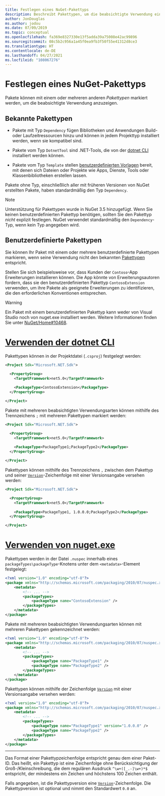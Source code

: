 ```yaml
---
title: Festlegen eines NuGet-Pakettyps
description: Beschreibt Pakettypen, um die beabsichtigte Verwendung eines Pakets anzugeben.
author: JonDouglas
ms.author: jodou
ms.date: 07/09/2019
ms.topic: conceptual
ms.openlocfilehash: fa369e8327330e13f5adda39a75008e42ac99896
ms.sourcegitcommit: 08c5b2c956a1a45f0ea9fb3f50f55e41312d8ce3
ms.translationtype: HT
ms.contentlocale: de-DE
ms.lasthandoff: 04/27/2021
ms.locfileid: "108067276"
---
```

# <a name="set-a-nuget-package-type"></a>Festlegen eines NuGet-Pakettyps

Pakete können mit einem oder mehreren anderen *Pakettypen* markiert werden, um die beabsichtigte Verwendung anzuzeigen.

## <a name="known-package-types"></a>Bekannte Pakettypen

- Pakete mit Typ `Dependency` fügen Bibliotheken und Anwendungen Build- oder Laufzeitressourcen hinzu und können in jedem Projekttyp installiert werden, wenn sie kompatibel sind.

- Pakete vom Typ `DotnetTool` sind .NET-Tools, die von der [dotnet CLI](/dotnet/articles/core/tools/index) installiert werden können.

- Pakete vom Typ `Template` stellen [benutzerdefinierten Vorlagen](/dotnet/core/tools/custom-templates) bereit, mit denen sich Dateien oder Projekte wie Apps, Dienste, Tools oder Klassenbibliotheken erstellen lassen.

Pakete ohne Typ, einschließlich aller mit früheren Versionen von NuGet erstellten Pakete, haben standardmäßig den Typ `Dependency`.

> [!NOTE]
> Unterstützung für Pakettypen wurde in NuGet 3.5 hinzugefügt.
> Wenn Sie keinen benutzerdefinierten Pakettyp benötigen, sollten Sie den Pakettyp *nicht* explizit festlegen.
> NuGet verwendet standardmäßig den `Dependency`-Typ, wenn kein Typ angegeben wird.

## <a name="custom-package-types"></a>Benutzerdefinierte Pakettypen

Sie können Ihr Paket mit einem oder mehrere benutzerdefinierte Pakettypen markieren, wenn seine Verwendung nicht den bekannten [Pakettypen](#known-package-types) entspricht.

Stellen Sie sich beispielsweise vor, dass Kunden der `Contoso`-App Erweiterungen installieren können. Die App könnte von Erweiterungsautoren fordern, dass sie den benutzerdefinierten Pakettyp `ContosoExtension` verwenden, um ihre Pakete als geeignete Erweiterungen zu identifizieren, die den erforderlichen Konventionen entsprechen.

> [!WARNING]
> Ein Paket mit einem benutzerdefinierten Pakettyp kann weder von Visual Studio noch von nuget.exe installiert werden. Weitere Informationen finden Sie unter [NuGet/Home#10468](https://github.com/NuGet/Home/issues/10468).

# <a name="using-dotnet-cli"></a>[Verwenden der dotnet CLI](#tab/dotnet)

Pakettypen können in der Projektdatei (`.csproj`) festgelegt werden:

```xml
<Project Sdk="Microsoft.NET.Sdk">

  <PropertyGroup>
    <TargetFramework>net5.0</TargetFramework>
    
    <PackageType>ContosoExtension</PackageType>
  </PropertyGroup>

</Project>
```

Pakete mit mehreren beabsichtigten Verwendungsarten können mithilfe des Trennzeichens `;` mit mehreren Pakettypen markiert werden:

```xml
<Project Sdk="Microsoft.NET.Sdk">

  <PropertyGroup>
    <TargetFramework>net5.0</TargetFramework>
    
    <PackageType>PackageType1;PackageType2</PackageType>
  </PropertyGroup>

</Project>
```

Pakettypen können mithilfe des Trennzeichens `,` zwischen dem Pakettyp und seiner [`Version`](/dotnet/api/system.version)-Zeichenfolge mit einer Versionsangabe versehen werden:

```xml
<Project Sdk="Microsoft.NET.Sdk">

  <PropertyGroup>
    <TargetFramework>net5.0</TargetFramework>
    
    <PackageType>PackageType1, 1.0.0.0;PackageType2</PackageType>
  </PropertyGroup>

</Project>
```

# <a name="using-nugetexe"></a>[Verwenden von nuget.exe](#tab/nugetexe)

Pakettypen werden in der Datei `.nuspec` innerhalb eines `packageTypes\packageType`-Knotens unter dem `<metadata>`-Element festgelegt:

```xml
<?xml version="1.0" encoding="utf-8"?>
<package xmlns="http://schemas.microsoft.com/packaging/2010/07/nuspec.xsd">
    <metadata>
        <!-- ... -->
        <packageTypes>
            <packageType name="ContosoExtension" />
        </packageTypes>
    </metadata>
</package>
```

Pakete mit mehreren beabsichtigten Verwendungsarten können mit mehreren Pakettypen gekennzeichnet werden:

```xml
<?xml version="1.0" encoding="utf-8"?>
<package xmlns="http://schemas.microsoft.com/packaging/2010/07/nuspec.xsd">
    <metadata>
        <!-- ... -->
        <packageTypes>
            <packageType name="PackageType1" />
            <packageType name="PackageType2" />
        </packageTypes>
    </metadata>
</package>
```

Pakettypen können mithilfe der Zeichenfolge [`Version`](/dotnet/api/system.version) mit einer Versionsangabe versehen werden:

```xml
<?xml version="1.0" encoding="utf-8"?>
<package xmlns="http://schemas.microsoft.com/packaging/2010/07/nuspec.xsd">
    <metadata>
        <!-- ... -->
        <packageTypes>
            <packageType name="PackageType1" version="1.0.0.0" />
            <packageType name="PackageType2" />
        </packageTypes>
    </metadata>
</package>
```

---

Das Format einer Pakettypzeichenfolge entspricht genau dem einer Paket-ID. Das heißt, ein Pakettyp ist eine Zeichenfolge ohne Berücksichtigung der Groß-/Kleinschreibung, die dem regulären Ausdruck `^\w+([_.-]\w+)*$` entspricht, der mindestens ein Zeichen und höchstens 100 Zeichen enthält.

Falls angegeben, ist die Pakettypversion eine [`Version`](/dotnet/api/system.version)-Zeichenfolge. Die Pakettypversion ist optional und nimmt den Standardwert `0.0` an.
